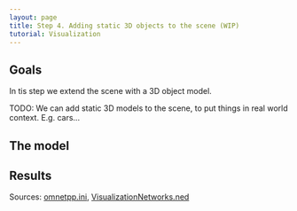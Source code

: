 ```yaml
---
layout: page
title: Step 4. Adding static 3D objects to the scene (WIP)
tutorial: Visualization
---
```


## Goals
In tis step we extend the scene with a 3D object model. 

TODO: We can add static 3D models to the scene, to put things in real world context. E.g. cars...

## The model

## Results

Sources: [omnetpp.ini](../omnetpp.ini), [VisualizationNetworks.ned](../VisualizationNetworks.ned)
